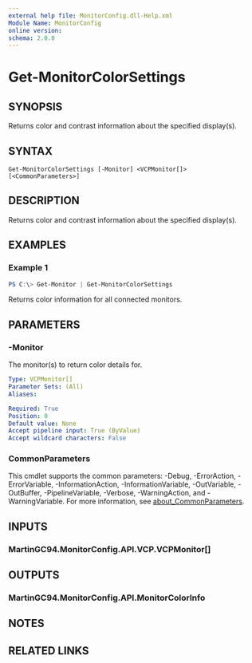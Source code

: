 ```yaml
---
external help file: MonitorConfig.dll-Help.xml
Module Name: MonitorConfig
online version:
schema: 2.0.0
---
```


# Get-MonitorColorSettings

## SYNOPSIS
Returns color and contrast information about the specified display(s).

## SYNTAX

```
Get-MonitorColorSettings [-Monitor] <VCPMonitor[]> [<CommonParameters>]
```

## DESCRIPTION
Returns color and contrast information about the specified display(s).

## EXAMPLES

### Example 1
```powershell
PS C:\> Get-Monitor | Get-MonitorColorSettings
```

Returns color information for all connected monitors.

## PARAMETERS

### -Monitor
The monitor(s) to return color details for.

```yaml
Type: VCPMonitor[]
Parameter Sets: (All)
Aliases:

Required: True
Position: 0
Default value: None
Accept pipeline input: True (ByValue)
Accept wildcard characters: False
```

### CommonParameters
This cmdlet supports the common parameters: -Debug, -ErrorAction, -ErrorVariable, -InformationAction, -InformationVariable, -OutVariable, -OutBuffer, -PipelineVariable, -Verbose, -WarningAction, and -WarningVariable. For more information, see [about_CommonParameters](http://go.microsoft.com/fwlink/?LinkID=113216).

## INPUTS

### MartinGC94.MonitorConfig.API.VCP.VCPMonitor[]

## OUTPUTS

### MartinGC94.MonitorConfig.API.MonitorColorInfo

## NOTES

## RELATED LINKS

